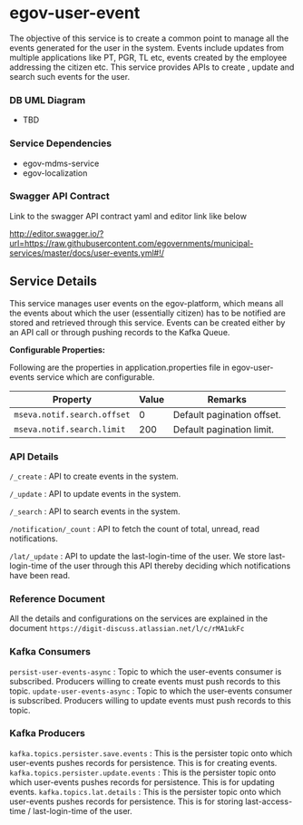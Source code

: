 # egov-user-event

The objective of this service is to create a common point to manage all the events generated for the user in the system. 
Events include updates from multiple applications like PT, PGR, TL etc, events created by the employee addressing the citizen etc. 
This service provides APIs to create , update and search such events for the user.

### DB UML Diagram

- TBD

### Service Dependencies

- egov-mdms-service
- egov-localization

### Swagger API Contract

Link to the swagger API contract yaml and editor link like below

http://editor.swagger.io/?url=https://raw.githubusercontent.com/egovernments/municipal-services/master/docs/user-events.yml#!/


## Service Details

This service manages user events on the egov-platform, which means all the events about which the user (essentially citizen) has to be notified are stored and retrieved through this service. 
Events can be created either by an API call or through pushing records to the Kafka Queue.

**Configurable Properties:**

Following are the properties in application.properties file in egov-user-events service which are configurable.

| Property                     | Value    | Remarks                    | 
| -----------------------------| ---------| ---------------------------|
| `mseva.notif.search.offset`  | 0        | Default pagination offset. |
| `mseva.notif.search.limit`   | 200      | Default pagination limit.  |


### API Details

`/_create` : API to create events in the system.

`/_update` : API to update events in the system.

`/_search` : API to search events in the system.

`/notification/_count` : API to fetch the count of total, unread, read notifications.

`/lat/_update` : API to update the last-login-time of the user. We store last-login-time of the user through this API thereby deciding which notifications have been read.


### Reference Document

All the details and configurations on the services are explained in the document `https://digit-discuss.atlassian.net/l/c/rMA1ukFc`

### Kafka Consumers

`persist-user-events-async` : Topic to which the user-events consumer is subscribed. Producers willing to create events must push records to this topic.
`update-user-events-async` : Topic to which the user-events consumer is subscribed. Producers willing to update events must push records to this topic.

### Kafka Producers

`kafka.topics.persister.save.events` : This is the persister topic onto which user-events pushes records for persistence. This is for creating events. 
`kafka.topics.persister.update.events` : This is the persister topic onto which user-events pushes records for persistence. This is for updating events.
`kafka.topics.lat.details` : This is the persister topic onto which user-events pushes records for persistence. This is for storing last-access-time / last-login-time of the user.